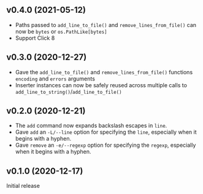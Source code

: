 v0.4.0 (2021-05-12)
-------------------
- Paths passed to `add_line_to_file()` and `remove_lines_from_file()` can now
  be `bytes` or `os.PathLike[bytes]`
- Support Click 8

v0.3.0 (2020-12-27)
-------------------
- Gave the `add_line_to_file()` and `remove_lines_from_file()` functions
  `encoding` and `errors` arguments
- Inserter instances can now be safely reused across multiple calls to
  `add_line_to_string()`/`add_line_to_file()`

v0.2.0 (2020-12-21)
-------------------
- The `add` command now expands backslash escapes in `line`.
- Gave `add` an `-L/--line` option for specifying the `line`, especially when
  it begins with a hyphen.
- Gave `remove` an `-e/--regexp` option for specifying the `regexp`, especially
  when it begins with a hyphen.

v0.1.0 (2020-12-17)
-------------------
Initial release
